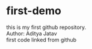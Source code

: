 # first-demo
this is my first github repository.
<br>
Author: Aditya Jatav
<br>
first code linked from github

